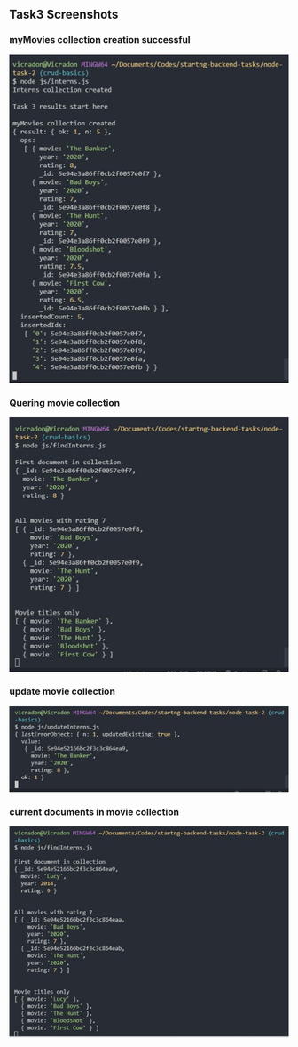 ## Task3 Screenshots

### myMovies collection creation successful
![mongo and mongod](/images/myMoviesCollectionCreationSuccessful.jpg)


### Quering movie collection
![mongo and mongod](/images/quering-movie-collection.jpg)

### update movie collection
![mongo and mongod](/images/update-movie-collection.jpg)

### current documents in movie collection
![mongo and mongod](/images/current-documents.jpg)

